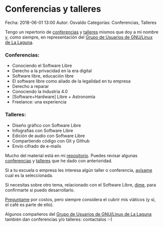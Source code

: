 Conferencias y talleres
==================================

Fecha: 2018-06-01 13:00
Autor: Osvaldo
Categorías: Conferencias, Talleres


Tengo un repertorio de [conferencias](http://www.salazarysanchez.com/categorias/conferencias.html) y [talleres](http://www.salazarysanchez.com/categorias/talleres.html) mismos que doy a mi nombre y, como siempre, en representación del [Grupo de Usuarios de GNU/Linux de La Laguna](http://www.gulag.org.mx/).

### Conferencias:

* Conociendo el Software Libre
* Derecho a la privacidad en la era digital
* Software libre, educación libre
* El software libre como aliado de la legalidad en tu empresa
* Derecho a reparar
* Conociendo la Industria 4.0
* [Software+Hardware] Libre + Astronomía
* Freelance: una experiencia

### Talleres:
* Diseño gráfico con Software Libre
* Infografías con Software Libre
* Edición de audio con Software Libre
* Compartiendo código con Git y Github
* Envío cifrado de e-mails

Mucho del material está en mi [repositorio](https://github.com/chicoxxx). Puedes revisar algunas [conferencias](http://www.salazarysanchez.com/categorias/conferencias.html) y [talleres](http://www.salazarysanchez.com/categorias/talleres.html) que he dado con anterioridad.

Si a tu escuela o empresa les interesa algún taller o conferencia, [avísame](http://www.salazarysanchez.com/contacto/index.html) cual es la seleccionada. 

Si necesitas sobre otro tema, relacionado con el Software Libre, [dime](http://www.salazarysanchez.com/contacto/index.html), para confirmarte si puedo desarrollarlo.

[Preguntame](http://www.salazarysanchez.com/contacto/index.html) por costos, pero siempre considera el cubrir mis viáticos (y sí, el café es parte de ello).

Algunos compañeros del [Grupo de Usuarios de GNU/Linux de La Laguna](http://www.gulag.org.mx/) también dan conferencias y/o talleres: contactalos :-)

